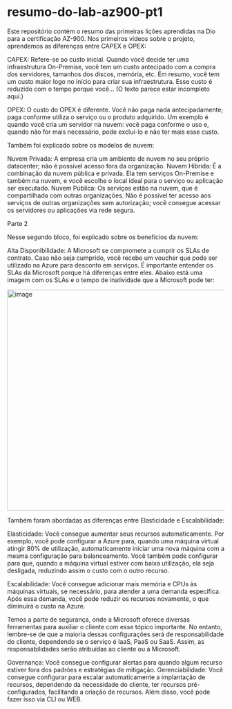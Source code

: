 # resumo-do-lab-az900-pt1
Este repositório contém o resumo das primeiras lições aprendidas na Dio para a certificação AZ-900.
Nos primeiros vídeos sobre o projeto, aprendemos as diferenças entre CAPEX e OPEX:

CAPEX: Refere-se ao custo inicial. Quando você decide ter uma infraestrutura On-Premise, você tem um custo antecipado com a compra dos servidores, tamanhos dos discos, memória, etc. Em resumo, você tem um custo maior logo no início para criar sua infraestrutura. Esse custo é reduzido com o tempo porque você... (O texto parece estar incompleto aqui.)

OPEX: O custo do OPEX é diferente. Você não paga nada antecipadamente; paga conforme utiliza o serviço ou o produto adquirido. Um exemplo é quando você cria um servidor na nuvem: você paga conforme o uso e, quando não for mais necessário, pode excluí-lo e não ter mais esse custo.

Também foi explicado sobre os modelos de nuvem:

Nuvem Privada: A empresa cria um ambiente de nuvem no seu próprio datacenter; não é possível acesso fora da organização.
Nuvem Híbrida: É a combinação da nuvem pública e privada. Ela tem serviços On-Premise e também na nuvem, e você escolhe o local ideal para o serviço ou aplicação ser executado.
Nuvem Pública: Os serviços estão na nuvem, que é compartilhada com outras organizações. Não é possível ter acesso aos serviços de outras organizações sem autorização; você consegue acessar os servidores ou aplicações via rede segura.

Parte 2

Nesse segundo bloco, foi explicado sobre os benefícios da nuvem:

Alta Disponibilidade: A Microsoft se compromete a cumprir os SLAs de contrato. Caso não seja cumprido, você recebe um voucher que pode ser utilizado na Azure para desconto em serviços. É importante entender os SLAs da Microsoft porque há diferenças entre eles. Abaixo está uma imagem com os SLAs e o tempo de inatividade que a Microsoft pode ter:

<img width="510" alt="image" src="https://github.com/user-attachments/assets/030be092-9610-4a37-98ba-0134ae24f7f5">

Também foram abordadas as diferenças entre Elasticidade e Escalabilidade:

Elasticidade: Você consegue aumentar seus recursos automaticamente. Por exemplo, você pode configurar a Azure para, quando uma máquina virtual atingir 80% de utilização, automaticamente iniciar uma nova máquina com a mesma configuração para balanceamento. Você também pode configurar para que, quando a máquina virtual estiver com baixa utilização, ela seja desligada, reduzindo assim o custo com o outro recurso.

Escalabilidade: Você consegue adicionar mais memória e CPUs às máquinas virtuais, se necessário, para atender a uma demanda específica. Após essa demanda, você pode reduzir os recursos novamente, o que diminuirá o custo na Azure.

Temos a parte de segurança, onde a Microsoft oferece diversas ferramentas para auxiliar o cliente com esse tópico importante. No entanto, lembre-se de que a maioria dessas configurações será de responsabilidade do cliente, dependendo se o serviço é IaaS, PaaS ou SaaS. Assim, as responsabilidades serão atribuídas ao cliente ou à Microsoft.

Governança: Você consegue configurar alertas para quando algum recurso estiver fora dos padrões e estratégias de mitigação.
Gerenciabilidade: Você consegue configurar para escalar automaticamente a implantação de recursos, dependendo da necessidade do cliente, ter recursos pré-configurados, facilitando a criação de recursos. Além disso, você pode fazer isso via CLI ou WEB.







